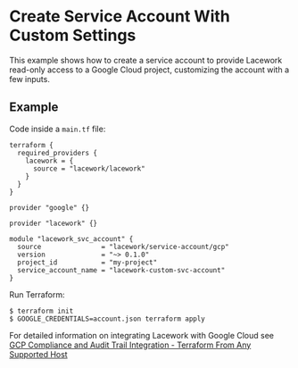 # Create Service Account With Custom Settings

This example shows how to create a service account to provide 
Lacework read-only access to a Google Cloud project, customizing 
the account with a few inputs.

## Example

Code inside a `main.tf` file:

```hcl
terraform {
  required_providers {
    lacework = {
      source = "lacework/lacework"
    }
  }
}

provider "google" {}

provider "lacework" {}

module "lacework_svc_account" {
  source               = "lacework/service-account/gcp"
  version              = "~> 0.1.0"
  project_id           = "my-project"
  service_account_name = "lacework-custom-svc-account"
}
```

Run Terraform:
```
$ terraform init
$ GOOGLE_CREDENTIALS=account.json terraform apply
```

For detailed information on integrating Lacework with Google Cloud see [GCP Compliance and Audit Trail Integration - Terraform From Any Supported Host](https://support.lacework.com/hc/en-us/articles/360057065094-GCP-Compliance-and-Audit-Trail-Integration-Terraform-From-Any-Supported-Host)
